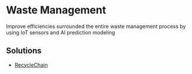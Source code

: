# Waste Management

Improve efficiencies surrounded the entire waste management process by using IoT sensors and AI prediction modeling

## Solutions

* [RecycleChain](../asset-tracking/recyclechain.md)

